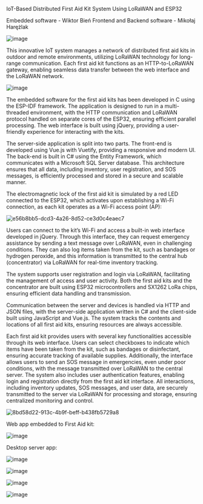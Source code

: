 IoT-Based Distributed First Aid Kit System Using LoRaWAN and ESP32

Embedded software - Wiktor Bień
Frontend and Backend software - Mikołaj Harężlak

![image](https://github.com/user-attachments/assets/24170a18-848a-45cb-b573-7e4a839630e6)


This innovative IoT system manages a network of distributed first aid kits in outdoor and remote environments, utilizing LoRaWAN technology for long-range communication. Each first aid kit functions as an HTTP-to-LoRaWAN gateway, enabling seamless data transfer between the web interface and the LoRaWAN network. 

![image](https://github.com/user-attachments/assets/ac3692b4-3e91-4a5c-bde4-8f235c6ec002)

The embedded software for the first aid kits has been developed in C using the ESP-IDF framework. The application is designed to run in a multi-threaded environment, with the HTTP communication and LoRaWAN protocol handled on separate cores of the ESP32, ensuring efficient parallel processing. The web interface is built using jQuery, providing a user-friendly experience for interacting with the kits.

The server-side application is split into two parts. The front-end is developed using Vue.js with Vuetify, providing a responsive and modern UI. The back-end is built in C# using the Entity Framework, which communicates with a Microsoft SQL Server database. This architecture ensures that all data, including inventory, user registration, and SOS messages, is efficiently processed and stored in a secure and scalable manner.

The electromagnetic lock of the first aid kit is simulated by a red LED connected to the ESP32, which activates upon establishing a Wi-Fi connection, as each kit operates as a Wi-Fi access point (AP):

![e56b8bb5-dcd3-4a26-8d52-ce3d0c4eaec7](https://github.com/user-attachments/assets/8c2a3ff4-1598-488a-be70-e6d96282a930)


Users can connect to the kit’s Wi-Fi and access a built-in web interface developed in jQuery. Through this interface, they can request emergency assistance by sending a text message over LoRaWAN, even in challenging conditions. They can also log items taken from the kit, such as bandages or hydrogen peroxide, and this information is transmitted to the central hub (concentrator) via LoRaWAN for real-time inventory tracking.

The system supports user registration and login via LoRaWAN, facilitating the management of access and user activity. Both the first aid kits and the concentrator are built using ESP32 microcontrollers and SX1262 LoRa chips, ensuring efficient data handling and transmission.

Communication between the server and devices is handled via HTTP and JSON files, with the server-side application written in C# and the client-side built using JavaScript and Vue.js. The system tracks the contents and locations of all first aid kits, ensuring resources are always accessible.

Each first aid kit provides users with several key functionalities accessible through its web interface. Users can select checkboxes to indicate which items have been taken from the kit, such as bandages or disinfectant, ensuring accurate tracking of available supplies. Additionally, the interface allows users to send an SOS message in emergencies, even under poor conditions, with the message transmitted over LoRaWAN to the central server. The system also includes user authentication features, enabling login and registration directly from the first aid kit interface. All interactions, including inventory updates, SOS messages, and user data, are securely transmitted to the server via LoRaWAN for processing and storage, ensuring centralized monitoring and control.

![8bd58d22-913c-4b9f-beff-b438fb5729a8](https://github.com/user-attachments/assets/cbf53466-2b45-4845-8489-4fbecd63533a)

Web app embedded to First Aid kit:

![image](https://github.com/user-attachments/assets/63437675-08d3-4f2e-94c4-6af2d1636a3a)

Desktop server app:

![image](https://github.com/user-attachments/assets/d7156940-22b2-46c8-857e-b48dd74c816a)

![image](https://github.com/user-attachments/assets/a39e680b-6d26-4d38-877a-4cad60f2a1af)

![image](https://github.com/user-attachments/assets/a90b9e45-3677-47b8-8a30-fabb1f3f585a)

![image](https://github.com/user-attachments/assets/d14acfb8-c07c-4a5a-bb32-1c4b7a85fe26)






